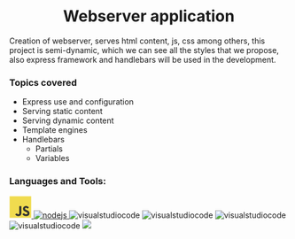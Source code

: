 <h1 align="center">Webserver application</h1>
<p>Creation of webserver, serves html content, js, css among others, this project is semi-dynamic, which we can see all the styles that we propose, also express framework and handlebars will be used in the development.</p>

### Topics covered

* Express use and configuration
* Serving static content
* Serving dynamic content
* Template engines
* Handlebars
    * Partials
    * Variables

<h3 align="left">Languages and Tools:</h3>

<a href="https://developer.mozilla.org/en-US/docs/Web/JavaScript" target="_blank" rel="noreferrer"> <img src="https://raw.githubusercontent.com/devicons/devicon/master/icons/javascript/javascript-original.svg" alt="javascript" width="40" height="40"/> </a>
<a href="https://nodejs.org" target="_blank" rel="noreferrer"> <img src="https://user-images.githubusercontent.com/64670953/199874785-c7db3cfb-760a-4156-afb2-79954f5fcf12.png" alt="nodejs" width="40" height="40"/> </a>
<img src="https://user-images.githubusercontent.com/64670953/177218510-1abd1b80-4f8f-4747-bed1-686a615a951a.svg" alt="visualstudiocode" width="40" height="40"/>
<img src="https://cdn.jsdelivr.net/gh/devicons/devicon/icons/css3/css3-original.svg" alt="visualstudiocode" width="40" height="40"/> 
<img src="https://cdn.jsdelivr.net/gh/devicons/devicon/icons/html5/html5-original.svg" alt="visualstudiocode" width="40" height="40"/> 
<img src="https://icongr.am/devicon/handlebars-original.svg?size=114&color=ffffff" alt="visualstudiocode" width="40" height="40"/> 
<img src="https://skillicons.dev/icons?i=express" />
